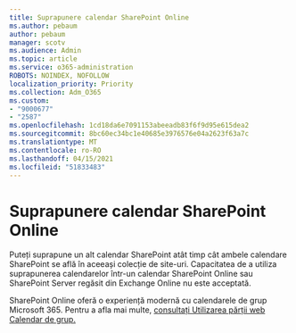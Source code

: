 ```yaml
---
title: Suprapunere calendar SharePoint Online
ms.author: pebaum
author: pebaum
manager: scotv
ms.audience: Admin
ms.topic: article
ms.service: o365-administration
ROBOTS: NOINDEX, NOFOLLOW
localization_priority: Priority
ms.collection: Adm_O365
ms.custom:
- "9000677"
- "2587"
ms.openlocfilehash: 1cd18da6e7091153abeeadb83f6f9d95e615dea2
ms.sourcegitcommit: 8bc60ec34bc1e40685e3976576e04a2623f63a7c
ms.translationtype: MT
ms.contentlocale: ro-RO
ms.lasthandoff: 04/15/2021
ms.locfileid: "51833483"
---
```

# <a name="sharepoint-online-calendar-overlay"></a>Suprapunere calendar SharePoint Online

Puteți suprapune un alt calendar SharePoint atât timp cât ambele calendare SharePoint se află în aceeași colecție de site-uri. Capacitatea de a utiliza suprapunerea calendarelor într-un calendar SharePoint Online sau SharePoint Server regăsit din Exchange Online nu este acceptată.

SharePoint Online oferă o experiență modernă cu calendarele de grup Microsoft 365. Pentru a afla mai multe, [consultați Utilizarea părții web Calendar de grup.](https://support.microsoft.com/en-us/office/use-the-group-calendar-web-part-eaf3c04d-5699-48cb-8b5e-3caa887d51ce)
